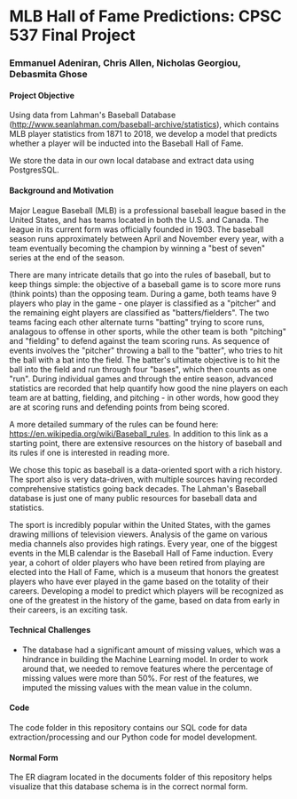 # MLB Hall of Fame Predictions: CPSC 537 Final Project
### Emmanuel Adeniran, Chris Allen, Nicholas Georgiou, Debasmita Ghose

#### Project Objective

Using data from Lahman's Baseball Database (http://www.seanlahman.com/baseball-archive/statistics), which contains MLB player statistics from 1871 to 2018, we develop a model that predicts whether a player will be inducted into the Baseball Hall of Fame. 

We store the data in our own local database and extract data using PostgresSQL. 

#### Background and Motivation

Major League Baseball (MLB) is a professional baseball league based in the United States, and has teams located in both the U.S. and Canada. The league in its current form was officially founded in 1903. The baseball season runs approximately between April and November every year, with a team eventually becoming the champion by winning a "best of seven" series at the end of the season. 

There are many intricate details that go into the rules of baseball, but to keep things simple: the objective of a baseball game is to score more runs (think points) than the opposing team. During a game, both teams have 9 players who play in the game - one player is classified as a "pitcher" and the remaining eight players are classified as "batters/fielders". The two teams facing each other alternate turns "batting" trying to score runs, analagous to offense in other sports, while the other team is both "pitching" and "fielding" to defend against the team scoring runs. As sequence of events involves the "pitcher" throwing a ball to the "batter", who tries to hit the ball with a bat into the field. The batter's ultimate objective is to hit the ball into the field and run through four "bases", which then counts as one "run".  During individual games and through the entire season, advanced statistics are recorded that help quantify how good the nine players on each team are at batting, fielding, and pitching - in other words, how good they are at scoring runs and defending points from being scored. 

A more detailed summary of the rules can be found here: https://en.wikipedia.org/wiki/Baseball_rules. In addition to this link as a starting point, there are extensive resources on the history of baseball and its rules if one is interested in reading more. 

We chose this topic as baseball is a data-oriented sport with a rich history. The sport also is very data-driven, with multiple sources having recorded comprehensive statistics going back decades. The Lahman's Baseball database is just one of many public resources for baseball data and statistics. 

The sport is incredibly popular within the United States, with the games drawing millions of television viewers. Analysis of the game on various media channels also provides high ratings. Every year, one of the biggest events in the MLB calendar is the Baseball Hall of Fame induction. Every year, a cohort of older players who have been retired from playing are elected into the Hall of Fame, which is a museum that honors the greatest players who have ever played in the game based on the totality of their careers. Developing a model to predict which players will be recognized as one of the greatest in the history of the game, based on data from early in their careers, is an exciting task. 


#### Technical Challenges

- The database had a significant amount of missing values, which was a hindrance in building the Machine Learning model. In order to work around that, we needed to remove features where the percentage of missing values were more than 50%. For rest of the features, we imputed the missing values with the mean value in the column. 

#### Code

The code folder in this repository contains our SQL code for data extraction/processing and our Python code for model development.  

#### Normal Form

The ER diagram located in the documents folder of this repository helps visualize that this database schema is in the correct normal form. 
